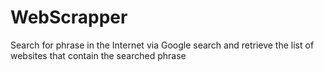# WebScrapper
Search for phrase in the Internet via Google search and retrieve the list of websites that contain the searched phrase
